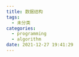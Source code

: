 ```yaml
---
title: 数据结构
tags:
  - 未分类
categories:
  - programming
  - algorithm
date: 2021-12-27 19:41:29
---
```

